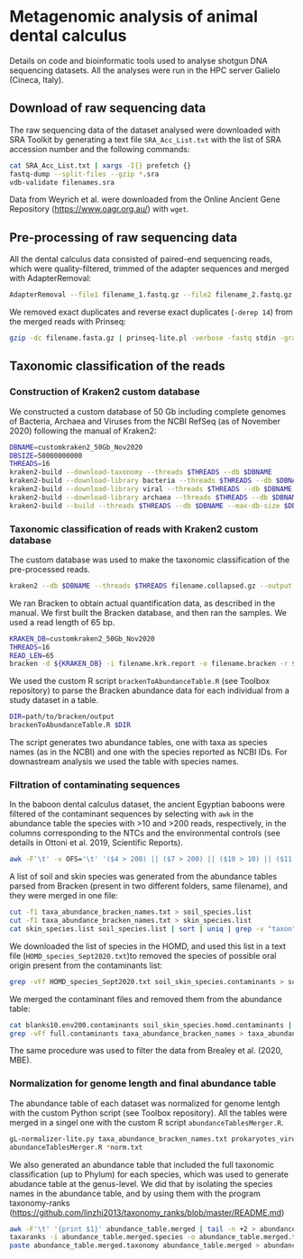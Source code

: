 # Metagenomic analysis of animal dental calculus
Details on code and bioinformatic tools used to analyse shotgun DNA sequencing datasets.
All the analyses were run in the HPC server Galielo (Cineca, Italy).

## Download of raw sequencing data
The raw sequencing data of the dataset analysed were downloaded with SRA Toolkit by generating a text file `SRA_Acc_List.txt` with the list of SRA accession number and the following commands: 

```bash
cat SRA_Acc_List.txt | xargs -I{} prefetch {}
fastq-dump --split-files --gzip *.sra
vdb-validate filenames.sra
```
Data from Weyrich et al. were downloaded from the Online Ancient Gene Repository (https://www.oagr.org.au/) with `wget`.

## Pre-processing of raw sequencing data
All the dental calculus data consisted of paired-end sequencing reads, which were quality-filtered, trimmed of the adapter sequences and merged with AdapterRemoval: 

```bash
AdapterRemoval --file1 filename_1.fastq.gz --file2 filename_2.fastq.gz --basename filename --minlength 30 --minquality 25 --trimns --trimqualities --gzip --threads 16 --collapse
```

We removed exact duplicates and reverse exact duplicates (`-derep 14`) from the merged reads with Prinseq: 
```bash
gzip -dc filename.fasta.gz | prinseq-lite.pl -verbose -fastq stdin -graph_data filename.prinseq.gd -graph_stats ld,de -derep 14 -out_good stdout -out_bad null | gzip > filename_prinseq.fastq.gz
```

## Taxonomic classification of the reads

### Construction of Kraken2 custom database
We constructed a custom database of 50 Gb including complete genomes of Bacteria, Archaea and Viruses from the NCBI RefSeq (as of November 2020) following the manual of Kraken2: 

```bash
DBNAME=customkraken2_50Gb_Nov2020
DBSIZE=50000000000
THREADS=16
kraken2-build --download-taxonomy --threads $THREADS --db $DBNAME
kraken2-build --download-library bacteria --threads $THREADS --db $DBNAME
kraken2-build --download-library viral --threads $THREADS --db $DBNAME
kraken2-build --download-library archaea --threads $THREADS --db $DBNAME
kraken2-build --build --threads $THREADS --db $DBNAME --max-db-size $DBSIZE 
```

### Taxonomic classification of reads with Kraken2 custom database
The custom database was used to make the taxonomic classification of the pre-processed reads. 
```bash
kraken2 --db $DBNAME --threads $THREADS filename.collapsed.gz --output filename.krk --gzip-compressed --report filename.krk.report
```

We ran Bracken to obtain actual quantification data, as described in the manual. We first built the Bracken database, and then ran the samples. 
We used a read length of 65 bp. 
```bash
KRAKEN_DB=customkraken2_50Gb_Nov2020
THREADS=16
READ_LEN=65
bracken -d ${KRAKEN_DB} -i filename.krk.report -o filename.bracken -r ${READ_LEN} 
```

We used the custom R script `brackenToAbundanceTable.R` (see Toolbox repository) to parse the Bracken abundance data for each individual from a study dataset in a table. 
```bash
DIR=path/to/bracken/output
brackenToAbundanceTable.R $DIR
```
The script generates two abundance tables, one with taxa as species names (as in the NCBI) and one with the species reported as NCBI IDs. For downastream analysis we used the table with species names. 

### Filtration of contaminating sequences
In the baboon dental calculus dataset, the ancient Egyptian baboons were filtered of the contaminant sequences by selecting with `awk` in the abundance table the species with >10 and >200 reads, respectively, in the columns corresponding to the NTCs and the environmental controls (see details in Ottoni et al. 2019, Scientific Reports). 

```bash
awk -F'\t' -v OFS='\t' '($4 > 200) || ($7 > 200) || ($10 > 10) || ($11 > 10)  || ($12 > 10) || ($13 > 10){print $1}' taxa_abundance_bracken_names.txt | tail -n +2 > blanks10.env200.contaminants
```

A list of soil and skin species was generated from the abundance tables parsed from Bracken (present in two different folders, same filename), and they were merged in one file: 
```bash
cut -f1 taxa_abundance_bracken_names.txt > soil_species.list
cut -f1 taxa_abundance_bracken_names.txt > skin_species.list
cat skin_species.list soil_species.list | sort | uniq | grep -v "taxon" > soil_skin_species.contaminants
```

We downloaded the list of species in the HOMD, and used this list in a text file (`HOMD_species_Sept2020.txt`)to removed the species of possible oral origin present from the contaminants list:
```bash
grep -vFf HOMD_species_Sept2020.txt soil_skin_species.contaminants > soil_skin_species.homd.contaminants   
```

We merged the contaminant files and removed them from the abundance table: 
```bash
cat blanks10.env200.contaminants soil_skin_species.homd.contaminants | sort | uniq > full.contaminants
grep -vFf full.contaminants taxa_abundance_bracken_names > taxa_abundance_bracken_names.filtered
```

The same procedure was used to filter the data from Brealey et al. (2020, MBE). 

### Normalization for genome length and final abundance table
The abundance table of each dataset was normalized for genome lentgh with the custom Python script (see Toolbox repository). All the tables were merged in a singel one with the custom R script `abundanceTablesMerger.R`.

```bash
gL-normalizer-lite.py taxa_abundance_bracken_names.txt prokaryotes_viruses_organelles.table taxa_abundance_bracken_names_norm.txt
abundanceTablesMerger.R *norm.txt
```

We also generated an abundance table that included the full taxonomic classification (up to Phylum) for each species, which was used to generate abudance table at the genus-level. We did that by isolating the species names in the abundance table, and by using them with the program taxonomy-ranks (https://github.com/linzhi2013/taxonomy_ranks/blob/master/README.md)

```bash
awk -F'\t' '{print $1}' abundance_table.merged | tail -n +2 > abundance_table.merged.species
taxaranks -i abundance_table.merged.species -o abundance_table.merged.taxonomy
paste abundance_table.merged.taxonomy abundance_table.merged > abundance_table.merged.final
```


